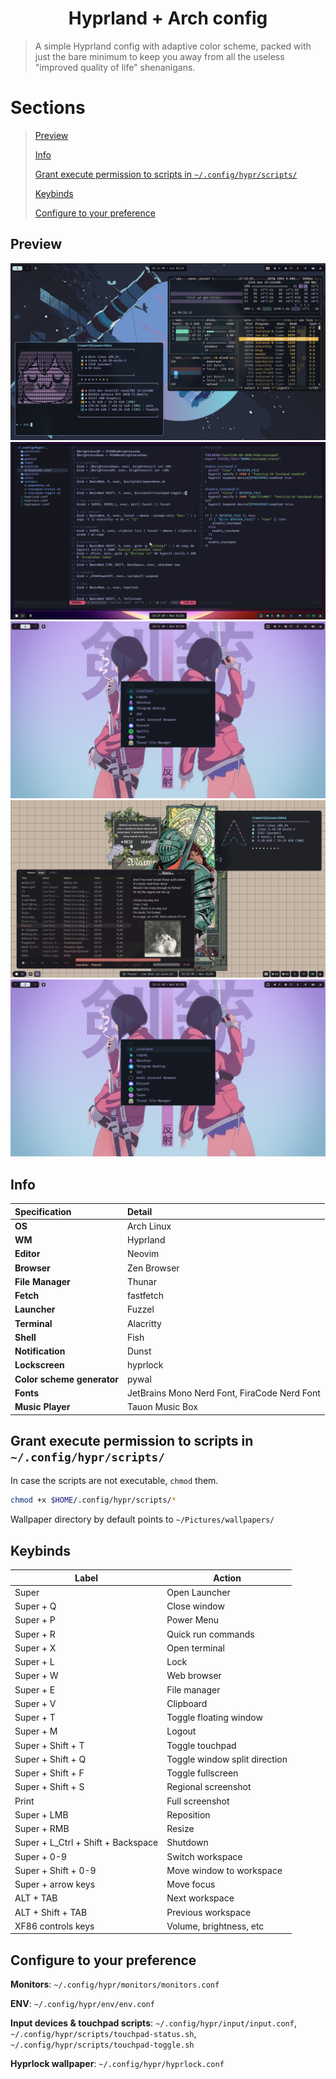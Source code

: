 <h1 align=center>Hyprland + Arch config</h1>

> A simple Hyprland config with adaptive color scheme, packed with just the bare minimum to keep you away from all the useless "improved quality of life" shenanigans.

# Sections

> [Preview](#preview)
>
> [Info](#info)
>
> [Grant execute permission to scripts in `~/.config/hypr/scripts/`](#grant-execute-permission-to-scripts-in-confighyprscripts)
>
> [Keybinds](#keybinds)
>
> [Configure to your preference](#configure-to-your-preference)

## Preview

![preview1](./assets/preview1.png)
![preview2](./assets/preview2.png)
![preview4](./assets/preview4.png)
![preview3](./assets/preview3.png)
![preview4](./assets/preview4.png)

## Info
|**Specification**|**Detail**|
|:------|:-------|
|**OS**| Arch Linux|
|**WM** | Hyprland|
|**Editor**| Neovim|
|**Browser**| Zen Browser|
|**File Manager**| Thunar|
|**Fetch**| fastfetch|
|**Launcher**| Fuzzel|
|**Terminal**| Alacritty|
|**Shell**| Fish|
|**Notification**| Dunst|
|**Lockscreen**| hyprlock|
|**Color scheme generator**| pywal|
|**Fonts**| JetBrains Mono Nerd Font, FiraCode Nerd Font|
|**Music Player**| Tauon Music Box|

## Grant execute permission to scripts in `~/.config/hypr/scripts/`

In case the scripts are not executable, `chmod` them.

```bash
chmod +x $HOME/.config/hypr/scripts/*
```
Wallpaper directory by default points to `~/Pictures/wallpapers/`

## Keybinds
| Label | Action |
| --- | --- |
|Super| Open Launcher|
|Super + Q| Close window|
|Super + P| Power Menu|
|Super + R| Quick run commands|
|Super + X| Open terminal|
|Super + L| Lock|
|Super + W| Web browser|
|Super + E| File manager|
|Super + V| Clipboard|
|Super + T| Toggle floating window|
|Super + M| Logout|
|Super + Shift + T| Toggle touchpad|
|Super + Shift + Q| Toggle window split direction|
|Super + Shift + F| Toggle fullscreen|
|Super + Shift + S| Regional screenshot|
|Print| Full screenshot|
|Super + LMB| Reposition|
|Super + RMB| Resize|
|Super + L_Ctrl + Shift + Backspace| Shutdown|
|Super + 0-9| Switch workspace|
|Super + Shift + 0-9| Move window to workspace|
|Super + arrow keys| Move focus|
|ALT + TAB| Next workspace|
|ALT + Shift + TAB| Previous workspace|
|XF86 controls keys| Volume, brightness, etc|

## Configure to your preference

**Monitors**: `~/.config/hypr/monitors/monitors.conf`

**ENV**: `~/.config/hypr/env/env.conf`

**Input devices & touchpad scripts**: `~/.config/hypr/input/input.conf`, `~/.config/hypr/scripts/touchpad-status.sh`, `~/.config/hypr/scripts/touchpad-toggle.sh`

**Hyprlock wallpaper**: `~/.config/hypr/hyprlock.conf`
